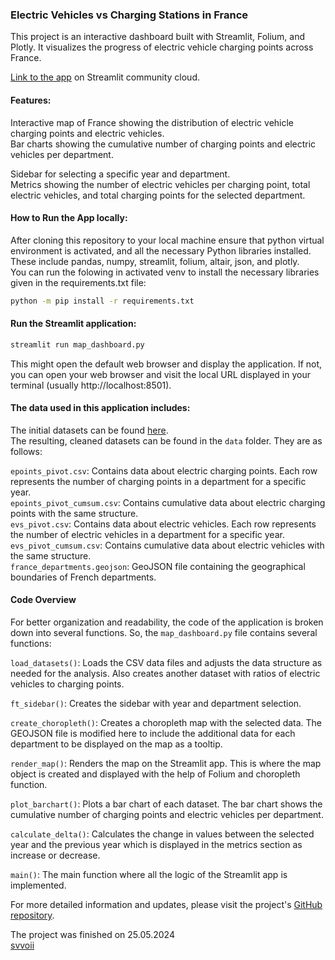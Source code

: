 ### Electric Vehicles vs Charging Stations in France

This project is an interactive dashboard built with Streamlit, Folium, and Plotly. It visualizes the progress of electric vehicle charging points across France.  

[Link to the app](https://ev-plug-in-france.streamlit.app/) on Streamlit community cloud.    

#### Features:
Interactive map of France showing the distribution of electric vehicle charging points and electric vehicles.  
Bar charts showing the cumulative number of charging points and electric vehicles per department.  

Sidebar for selecting a specific year and department.  
Metrics showing the number of electric vehicles per charging point, total electric vehicles, and total charging points for the selected department.  

#### How to Run the App locally:

After cloning this repository to your local machine ensure that python virtual environment is activated, and all the necessary Python libraries installed. These include pandas, numpy, streamlit, folium, altair, json, and plotly.    
You can run the folowing in activated venv to install the necessary libraries given in the requirements.txt file:

```bash
python -m pip install -r requirements.txt
```

#### Run the Streamlit application:

```bash
streamlit run map_dashboard.py
```
This might open the default web browser and display the application. If not, you can open your web browser and visit the local URL displayed in your terminal (usually http://localhost:8501).  

#### The data used in this application includes:

The initial datasets can be found [here](https://defis.data.gouv.fr/defis/65a923a083cf5f728c9934b3/).  
The resulting, cleaned datasets can be found in the `data` folder. They are as follows:

`epoints_pivot.csv`: Contains data about electric charging points. Each row represents the number of charging points in a department for a specific year.   
`epoints_pivot_cumsum.csv`: Contains cumulative data about electric charging points with the same structure.  
`evs_pivot.csv`: Contains data about electric vehicles. Each row represents the number of electric vehicles in a department for a specific year.  
`evs_pivot_cumsum.csv`: Contains cumulative data about electric vehicles with the same structure.  
`france_departments.geojson`: GeoJSON file containing the geographical boundaries of French departments.  

#### Code Overview

For better organization and readability, the code of the application is broken down into several functions.
So, the `map_dashboard.py` file contains several functions:  

`load_datasets()`: Loads the CSV data files and adjusts the data structure as needed for the analysis. Also creates another dataset with ratios of electric vehicles to charging points.  

`ft_sidebar()`: Creates the sidebar with year and department selection.  

`create_choropleth()`: Creates a choropleth map with the selected data. The GEOJSON file is modified here to include the additional data for each department to be displayed on the map as a tooltip.    

`render_map()`: Renders the map on the Streamlit app. This is where the map object is created and displayed with the help of Folium and choropleth function.  

`plot_barchart()`: Plots a bar chart of each dataset. The bar chart shows the cumulative number of charging points and electric vehicles per department.  

`calculate_delta()`: Calculates the change in values between the selected year and the previous year which is displayed in the metrics section as increase or decrease.  

`main()`: The main function where all the logic of the Streamlit app is implemented.  


For more detailed information and updates, please visit the project's [GitHub repository](https://github.com/svvoii/map-dashboard).  

The project was finished on 25.05.2024  
[svvoii](https://github.com/svvoii)
